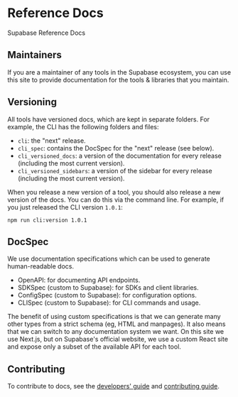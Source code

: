 # Reference Docs

Supabase Reference Docs

## Maintainers

If you are a maintainer of any tools in the Supabase ecosystem, you can use this site to provide documentation for the tools & libraries that you maintain.

## Versioning

All tools have versioned docs, which are kept in separate folders. For example, the CLI has the following folders and files:

- `cli`: the "next" release.
- `cli_spec`: contains the DocSpec for the "next" release (see below).
- `cli_versioned_docs`: a version of the documentation for every release (including the most current version).
- `cli_versioned_sidebars`: a version of the sidebar for every release (including the most current version).

When you release a new version of a tool, you should also release a new version of the docs. You can do this via the command line. For example, if you just released the CLI version `1.0.1`:

```
npm run cli:version 1.0.1
```

## DocSpec

We use documentation specifications which can be used to generate human-readable docs.

- OpenAPI: for documenting API endpoints.
- SDKSpec (custom to Supabase): for SDKs and client libraries.
- ConfigSpec (custom to Supabase): for configuration options.
- CLISpec (custom to Supabase): for CLI commands and usage.

The benefit of using custom specifications is that we can generate many other types from a strict schema (eg, HTML and manpages).
It also means that we can switch to any documentation system we want. On this site we use Next.js, but on Supabase's official website, we use a custom React site and expose only a subset of the available API for each tool.

## Contributing

To contribute to docs, see the [developers' guide](https://github.co./skybase/supabase/blob/master/apps/docs/DEVELOPERS.md) and [contributing guide](https://github.co./skybase/supabase/blob/master/apps/docs/CONTRIBUTING.md).
